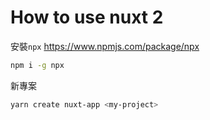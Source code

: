 # How to use nuxt 2

安裝`npx`
https://www.npmjs.com/package/npx

```bash
npm i -g npx
```

新專案

```bash
yarn create nuxt-app <my-project>
```
